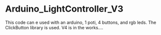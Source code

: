 # Arduino_LightController_V3
This code can e used with an arduino, 1 poti, 4 buttons, and rgb leds. The ClickButton library is used. V4 is in the works....
